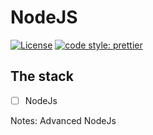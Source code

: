 # NodeJS
[![License](https://img.shields.io/badge/license-MIT-blue.svg?style=flat-square)](https://github.com/inPhoenix/)
[![code style: prettier](https://img.shields.io/badge/code_style-prettier-ff69b4.svg?style=flat-square)](https://github.com/prettier/prettier)


## The stack
- [ ] NodeJs


Notes:
Advanced NodeJs
